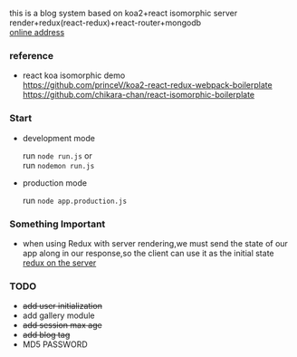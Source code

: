 this is a blog system based on koa2+react isomorphic server render+redux(react-redux)+react-router+mongodb  
[online address](http://121.43.191.65:3000/home)  

### reference
 * react koa isomorphic demo  
    https://github.com/princeV/koa2-react-redux-webpack-boilerplate  
    https://github.com/chikara-chan/react-isomorphic-boilerplate


### Start

 * development mode

    run `node run.js` or  
    run `nodemon run.js`

 * production mode

    run `node app.production.js`


### Something Important  

 * when using Redux with server rendering,we must send the state of our
 app along in our response,so the client can use it as the initial state  
 [redux on the server](http://redux.js.org/docs/recipes/ServerRendering.html#redux-on-the-server)

### TODO

 * ~~add user initialization~~
 * add gallery module  
 * ~~add session max age~~  
 * ~~add blog tag~~
 * MD5 PASSWORD
